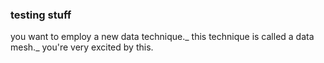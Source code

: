 ### testing stuff

you want to employ a new data technique._
this technique is called a data mesh._
you're very excited by this.
